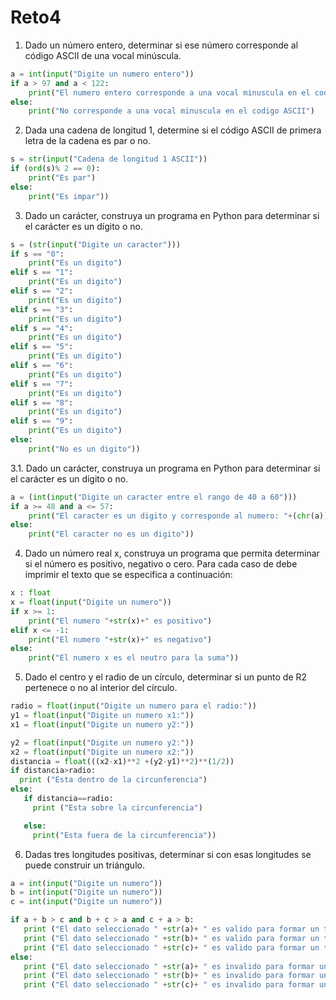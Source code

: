# Reto4

1. Dado un número entero, determinar si ese número corresponde al código ASCII de una vocal minúscula.
```python
a = int(input("Digite un numero entero"))
if a > 97 and a < 122:
    print("El numero entero corresponde a una vocal minuscula en el codigo ASCII, es:"+(chr(a)))
else:
    print("No corresponde a una vocal minuscula en el codigo ASCII")
```
2. Dada una cadena de longitud 1, determine si el código ASCII de primera letra de la cadena es par o no.
```python
s = str(input("Cadena de longitud 1 ASCII"))
if (ord(s)% 2 == 0):
    print("Es par")
else: 
    print("Es impar"))
```

3. Dado un carácter, construya un programa en Python para determinar si el carácter es un dígito o no.
```python
s = (str(input("Digite un caracter")))
if s == "0":
    print("Es un digito")
elif s == "1":
    print("Es un digito")
elif s == "2":
    print("Es un digito")
elif s == "3":
    print("Es un digito")
elif s == "4":
    print("Es un digito")
elif s == "5":
    print("Es un digito")
elif s == "6":
    print("Es un digito")
elif s == "7":
    print("Es un digito")
elif s == "8":
    print("Es un digito")
elif s == "9":
    print("Es un digito")
else: 
    print("No es un digito"))
```

3.1. Dado un carácter, construya un programa en Python para determinar si el carácter es un dígito o no.
```python
a = (int(input("Digite un caracter entre el rango de 40 a 60")))
if a >= 48 and a <= 57:
    print("El caracter es un digito y corresponde al numero: "+(chr(a)))
else:
    print("El caracter no es un digito"))
```

4. Dado un número real x, construya un programa que permita determinar si el número es positivo, negativo o cero. Para cada caso de debe imprimir el texto que se especifica a continuación:
```python
x : float 
x = float(input("Digite un numero"))
if x >= 1:
    print("El numero "+str(x)+" es positivo")
elif x <= -1:
    print("El numero "+str(x)+" es negativo")
else: 
    print("El numero x es el neutro para la suma"))
```

5. Dado el centro y el radio de un círculo, determinar si un punto de R2 pertenece o no al interior del círculo.
```python
radio = float(input("Digite un numero para el radio:"))
y1 = float(input("Digite un numero x1:"))
x1 = float(input("Digite un numero y2:"))

y2 = float(input("Digite un numero y2:"))
x2 = float(input("Digite un numero x2:"))
distancia = float(((x2-x1)**2 +(y2-y1)**2)**(1/2))
if distancia>radio:
  print ("Esta dentro de la circunferencia")
else:
   if distancia==radio:
     print ("Esta sobre la circunferencia")

   else:
     print("Esta fuera de la circunferencia"))
```

6. Dadas tres longitudes positivas, determinar si con esas longitudes se puede construir un triángulo.
```python
a = int(input("Digite un numero"))
b = int(input("Digite un numero"))
c = int(input("Digite un numero"))

if a + b > c and b + c > a and c + a > b:
   print ("El dato seleccionado " +str(a)+ " es valido para formar un triangulo")
   print ("El dato seleccionado " +str(b)+ " es valido para formar un triangulo")
   print ("El dato seleccionado " +str(c)+ " es valido para formar un triangulo")
else:
   print ("El dato seleccionado " +str(a)+ " es invalido para formar un triangulo")
   print ("El dato seleccionado " +str(b)+ " es invalido para formar un triangulo")
   print ("El dato seleccionado " +str(c)+ " es invalido para formar un triangulo"))
```
